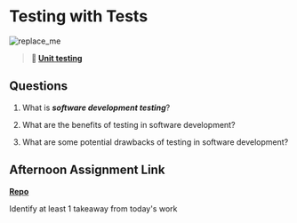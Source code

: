 # Testing with Tests

![replace_me](https://codeworks.blob.core.windows.net/public/assets/img/illustrations/placeholder.svg)

> **📖 [Unit testing](https://codeworksacademy.com/fs-student-guide/resources/wk8-9/03-Unit-Testing)**

## Questions

1. What is ***software development testing***?

2. What are the benefits of testing in software development?

3. What are some potential drawbacks of testing in software development?

## Afternoon Assignment Link

**[Repo](https://github.com/uwilledw/<ASSIGNMENT_REPO>)**

Identify at least 1 takeaway from today's work
